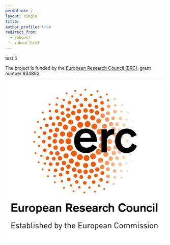 ```yaml
---
permalink: /
layout: single
title: 
author_profile: true
redirect_from: 
  - /about/
  - /about.html
---
```


test 5

The project is funded by the [European Research Council (ERC)](https://erc.europa.eu), grant number 834862.

![ERC](/images/LOGO_ERC.jpg#thumbnail)
